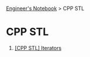 <a href="./">Engineer's Notebook</a> > CPP STL

# CPP STL



1. <a href="./cpp-stl/iterators">[CPP STL] Iterators</a>